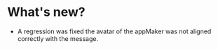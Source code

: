 # What's new?

- A regression was fixed the avatar of the appMaker was not aligned correctly with the message.
